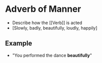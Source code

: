 # Adverb of Manner
- Describe how the [[Verb]] is acted
- \[Slowly, badly, beautifully, loudly, happily]


## Example
- "You performed the dance **beautifully**"